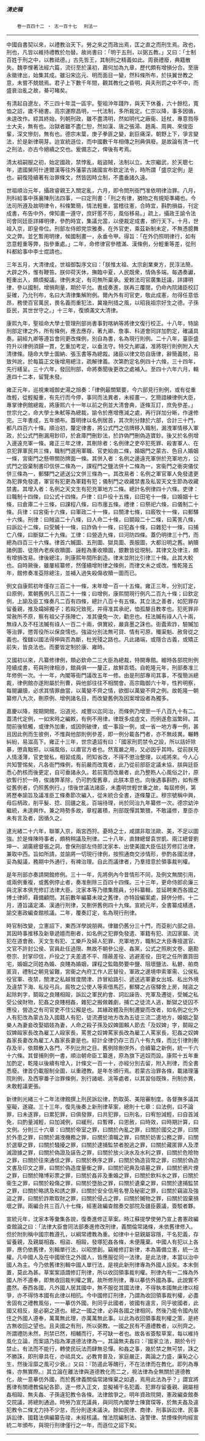 

##### 清史稿

　　`卷一百四十二 ‧ 志一百十七`　
`刑法一`

* * *

中國自書契以來，以禮教治天下。勞之來之而政出焉，匡之直之而刑生焉。政也，刑也，凡皆以維持禮教於勿替。故尚書曰：「明于五刑，以弼五教。」又曰：「士制百姓于刑之中，以教祗德。」古先哲王，其制刑之精義如此。周衰禮廢，典籍散失。魏李悝著法經六篇，流衍至於漢初，蕭何加為九章，歷代頗有增損分合。至唐永徽律出，始集其成。雖沿宋迄元、明而面目一變，然科條所布，於扶翼世教之意，未嘗不兢兢焉。君子上下數千年間，觀其教化之昏明，與夫刑罰之中不中，而盛衰治亂之故，綦可睹矣。

有清起自遼左，不三四十年混一區宇。聖祖沖年踐阼，與天下休養，六十餘稔，寬恤之詔，歲不絕書。高宗運際昌明，一代法制，多所裁定。仁宗以降，事多因循，未遑改作。綜其終始，列朝刑政，雖不盡清明，然如明代之廠衞、廷杖，專意戮辱士大夫，無有也。治獄者雖不盡仁恕，然如漢、唐之張湯、趙禹、周興、來俊臣輩，深文慘刻，無有也。德宗末葉，庚子拳匪之變，創巨痛深，朝野上下，爭言變法，於是新律萌芽。迨宣統遜位，而中國數千年相傳之刑典俱廢。是故論有清一代之刑法，亦古今絕續之交也。爰備志之，俾後有考焉。

清太祖嗣服之初，始定國政，禁悖亂，戢盜賊，法制以立。太宗繼武，於天聰七年，遣國舅阿什達爾漢等往外藩蒙古諸國宣布欽定法令，時所謂「盛京定例」是也。嗣復陸續著有治罪條文，然皆因時立制，不盡垂諸久遠。

世祖順治元年，攝政睿親王入關定亂，六月，即令問刑衙門准依明律治罪。八月，刑科給事中孫襄陳刑法四事，一曰定刑書：「刑之有律，猶物之有規矩準繩也。今法司所遵及故明律令，科條繁簡，情法輕重，當稽往憲，合時宜，斟酌損益，刊定成書，布告中外，俾知畫一遵守，庶奸慝不形，風俗移易。」疏上，攝政王諭令法司會同廷臣詳繹明律，參酌時宜，集議允當，以便裁定成書，頒行天下。十月，世祖入京，即皇帝位。刑部左侍郎党崇雅奏，在外官吏，乘茲新制未定，不無憑臆舞文之弊。並乞暫用明律，候國制畫一，永垂令甲。得旨：「在外仍照明律行，如有恣意輕重等弊，指參重處。」二年，命修律官參稽滿、漢條例，分輕重等差，從刑科都給事中李士焜請也。

三年五月，大清律成，世祖御製序文曰：「朕惟太祖、太宗創業東方，民淳法簡，大辟之外，惟有鞭笞。朕仰荷天休，撫臨中夏，人民既衆，情偽多端。每遇奏讞，輕重出入，頗煩擬議。律例未定，有司無所稟承。爰敕法司官廣集廷議，詳譯明律，參以國制，增損劑量，期於平允。書成奏進，朕再三覆閱，仍命內院諸臣校訂妥確，乃允刊布，名曰大清律集解附例。爾內外有司官吏，敬此成憲，勿得任意低昂，務使百官萬民，畏名義而重犯法，冀幾刑措之風，以昭我祖宗好生之德。子孫臣民，其世世守之。」十三年，復頒滿文大清律。

康熙九年，聖祖命大學士管理刑部尚書事對喀納等將律文復行校正。十八年，特諭刑部定律之外，所有條例，應去應存，著九卿、詹事、科道會同詳加酌定，確議具奏。嗣經九卿等遵旨會同更改條例，別自為書，名為現行則例。二十八年，臺臣盛符升以律例須歸一貫，乞重加考定，以垂法守。特交九卿議，准將現行則例附入大清律條。隨命大學士圖納、張玉書等為總裁。諸臣以律文昉自唐律，辭簡義賅，易致舛訛，於每篇正文後增用總注，疏解律義。次第酌定名例四十六條，三十四年，先行繕呈。三十六年，發回刑部，命將奏聞後更改之處補入。至四十六年六月，輯進四十二本，留覽未發。

雍正元年，巡視東城御史湯之旭奏：「律例最關緊要，今六部見行則例，或有從重改輕，從輕擬重，有先行而今停，事同而法異者，未經畫一。乞簡諳練律例大臣，專掌律例館總裁，將康熙六十一年以前之例並大清會典，逐條互訂，庶免參差。」世宗允之，命大學士朱軾等為總裁，諭令於應增應減之處，再行詳加分晰，作速修完。三年書成，五年頒布。蓋明律以名例居首，其次則分隸於六部，合計三十門，都凡四百六十條。順治初，釐定律書，將公式門之信牌移入職制，漏洩軍情移入軍政，於公式門刪漏用鈔印，於倉庫門刪鈔法，於詐偽門刪偽造寶鈔。後又於名例增入邊遠充軍一條。雍正三年之律，其刪除者：名例律之吏卒犯死罪、殺害軍人、在京犯罪軍民共三條，職制門選用軍職、官吏給由二條，婚姻門之蒙古、色目人婚姻一條，宮衞門之懸帶關防牌面一條。其併入者：名例之邊遠充軍併於充軍地方，公式門之毀棄制書印信併二條為一，課程門之鹽法併十二條為一，宮衞門之衝突儀仗併三條為一，郵驛門之遞送公文併三條為一。其改易者：名例之軍官軍人免發遣更為犯罪免發遣，軍官有犯更為軍籍有犯；儀制門之收藏禁書及私習天文生節為收藏禁書。其增入者：名例之天文生有犯充軍地方二條。總計名例律四十六條。吏律：曰職制十四條，曰公式十四條。戶律：曰戶役十五條，曰田宅十一條，曰婚姻十七條，曰倉庫二十三條，曰課程八條，曰市廛五條。禮律：曰祭祀六條，曰儀制二十條。兵律：曰宮衞十六條，曰軍政二十一條，曰關津七條，曰廄牧十一條，曰郵驛十六條。刑律：曰賊盜二十八條，曰人命二十條，曰鬬毆二十二條，曰罵詈八條，曰訴訟十二條，曰受贓十一條，曰詐偽十一條，曰犯姦十條，曰雜犯十一條，曰捕亡八條，曰斷獄二十九條。工律：曰營造九條，曰河防四條。蓋仍明律三十門，而總為四百三十六條。律首六贓圖、五刑圖、獄具圖、喪服圖，大都沿明之舊。納贖諸例圖、徒限內老疾收贖圖、誣輕為重收贖圖，銀數皆從現制。其律文及律注，頗有增損改易。律後總注，則康熙年間所創造。律末並附比引律三十條。此其大較也。自時厥後，雖屢經纂修，然僅續增附律之條例，而律文未之或改。惟乾隆五年，館修奏准芟除總注，並補入過失殺傷收贖一圖而已。

例文自康熙初年僅存三百二十一條，末年增一百一十五條。雍正三年，分別訂定，曰原例，累朝舊例凡三百二十一條；曰增例，康熙間現行例凡二百九十條；曰欽定例，上諭及臣工條奏凡二百有四條，總計八百十有五條。其立法之善者，如犯罪存留養親，推及孀婦獨子；若毆兄致死，并得准其承祀，恤孤嫠且教孝也。犯死罪非常赦所不原，察有祖父子孫陣亡，准其優免一次，勸忠也。枉法贓有祿人八十兩，無祿人及不枉法贓有祿人一百二十兩，俱實絞，嚴貪墨之誅也。衙蠹索詐，驗贓加等治罪，懲胥役所以保良懦也。強盜分別法無可貸、情有可原，殲渠魁、赦脅從之義也。復讎以國法得伸與否為斷，杜兇殘之路也。凡此諸端，或隱合古義，或矯正前失，皆良法也。而要皆定制於康、雍時。

又國初以來，凡纂修律例，類必欽命二三大臣為總裁，特開專館。維時各部院則例陸續成書，苟與刑律相涉，館員俱一一釐正，故鮮乖牾。自乾隆元年，刑部奏准三年修例一次。十一年，內閣等衙門議改五年一修。由是刑部專司其事，不復簡派總裁，律例館亦遂附屬於刑曹，與他部往往不相關會。高宗臨御六十年，性矜明察，每閱讞牘，必求其情罪曲當，以萬變不齊之情，欲御以萬變不齊之例。故乾隆一朝纂修八九次，刪原例、增例諸名目，而改變舊例及因案增設者為獨多。

嘉慶以降，按期開館，沿道光、咸豐以迄同治，而條例乃增至一千八百九十有二。蓋清代定例，一如宋時之編敕，有例不用律，律既多成虛文，而例遂愈滋繁碎。其間前後牴觸，或律外加重，或因例破律，或一事設一例，或一省一地方專一例，甚且因此例而生彼例，不惟與他部則例參差，即一例分載各門者，亦不無歧異。輾轉糾紛，易滋高下。雍正十三年，世宗遺詔有曰：「國家刑罰禁令之設，所以詰奸除暴，懲貪黜邪，以端風俗，以肅官方者也。然寬嚴之用，又必因乎其時。從前朕見人情淺薄，官吏營私，相習成風，罔知省改，不得不懲治整理，以戒將來。今人心共知警惕矣，凡各衙門條例，有前嚴而改寬者，此乃從前部臣定議未協，朕與廷臣悉心酌核而後更定，自可垂諸永久。若前寬而改嚴者，此乃整飭人心風俗之計，原欲暫行於一時，俟諸弊革除，仍可酌復舊章，此朕本意也。向後遇事斟酌，如有應從舊例者，仍照舊例行。」惜後世議法諸臣，未盡明世輕世重之故，每屆修例，第將歷奉諭旨及議准臣工條奏節次編入，從未統合全書，逐條釐正。穆宗號稱中興，母后柄政，削平髮、捻、回疆之亂，百端待理，尚於同治九年纂修一次。德宗幼沖繼統，未遑興作。兼之時勢多故，章程叢積，刑部既憚其繁猥，不敢議修，羣臣亦未有言及者，因循久之。

逮光緒二十六年，聯軍入京，兩宮西狩。憂時之士，咸謂非取法歐、美，不足以圖強。於是條陳時事者，頗稍稍議及刑律。二十八年，直隸總督袁世凱、兩江總督劉坤一、湖廣總督張之洞，會保刑部左侍郎沈家本、出使美國大臣伍廷芳修訂法律，兼取中西。旨如所請，並諭將一切現行律例，按照通商交涉情形，參酌各國法律，妥為擬議，務期中外通行，有裨治理。自此而議律者，乃羣措意於領事裁判權。

是年刑部亦奏請開館修例。三十一年，先將例內今昔情形不同，及例文無關引用，或兩例重複，或舊例停止者，奏准刪除三百四十四條。三十三年，更命侍郎俞廉三與沈家本俱充修訂法律大臣。沈家本等乃徵集館員，分科纂輯，並延聘東西各國之博士律師，藉備顧問。其前數年編纂未竣之舊律，亦特設編案處，歸併分修。十二月，遵旨議定滿、漢通行刑律，又刪併舊例四十九條。宣統元年，全書纂成繕進，諭交憲政編查館核議。二年，覆奏訂定，名為現行刑律。

時官制改變，立憲詔下，東西洋學說朋興。律雖仍舊分三十門，而芟削六部之目。其因時事推移及新章遞嬗而刪者，如名例之犯罪免發遣、軍籍有犯、流囚家屬、流犯在道會赦、天文生有犯、工樂戶及婦人犯罪、充軍地方，職制之大臣專擅選官、文官不許封公侯、官員赴任過限、無故不朝參公座、姦黨，公式之照刷文卷、磨勘卷宗、封掌印信，戶役之丁夫差遣不平、隱蔽差役、逃避差役，田宅之任所置買田宅，婚姻之同姓為婚、良賤為婚姻，課程之監臨勢要中鹽、阻壞鹽法、私礬、舶商匿貨，禮制之朝見留難，宮衞之內府工作人匠替役，軍政之邊境申索軍需、公侯私役官軍、夜禁，關津之私越冒度關津、詐冒給路引、遞送逃軍妻女出城、私出外境及違禁下海、私役弓兵，廄牧之公使人等索借馬匹，郵驛之占宿驛舍上房，賊盜之起除刺字，鬬毆之良賤相毆，訴訟之軍民約會、詞訟誣告、充軍及遷徙，受贓之私受公侯財物，犯姦之良賤相姦，雜犯之搬做雜劇，捕亡之徒流人逃，斷獄之徒囚不應役，營造之有司官吏不住公廨是也。其緣政體及刑制遷變而改者，如名例之化外人有犯改為蒙古及入國籍人有犯，徒流遷徙地方改為五徒三流二遣地方，婚姻之娶樂人為妻妾改娶娼妓為妻，人命之殺子孫及奴婢圖賴人節去「及奴婢」字，鬬毆之奴婢毆家長改為雇工人毆家長，罵詈之奴婢罵家長改為雇工人罵家長，犯姦之奴婢姦家長妻改為雇工人姦家長妻是也。綜計全律仍存三百八十有九條，而比引律則刪存及半，依類散入各門，不列比附之目。舊例除刪併外，合續纂之新例，統一千六十六條。其督捕則例一書，順治朝命臣工纂進，原為旗下逃奴而設。康熙十五年重加酌定，乾隆以後續有增入，計條文一百一十，亦經分別去留，附入刑律，而全書悉廢。律首仍載服制全圖，以重禮教。是年冬頒行焉。若蒙古治罪各條，載諸理藩院則例，及西寧番子治罪條例，別行諸岷、洮等處者，以其習俗既殊，刑制亦異，未敢輕議更張。

新律則光緒三十二年法律館撰上刑民訴訟律，酌取英、美陪審制度。各督撫多議其窒礙，遂寢。三十三年，復先後奏上新刑律草案，總則十七章：曰法例，曰不論罪，曰未遂罪，曰累犯罪，曰俱發罪，曰共犯罪，曰刑名，曰宥恕減輕，曰自首減免，曰酌量減輕，曰加減例，曰緩刑，曰暫釋，曰恩赦，曰時效，曰時期計算，曰文例。分則三十六章：曰關於帝室之罪，曰關於內亂之罪，曰關於國交之罪，曰關於外患之罪，曰關於漏洩機務之罪，曰關於瀆職之罪，曰關於妨害公務之罪，曰關於選舉之罪，曰關於騷擾之罪，曰關於逮捕監禁者脫逃之罪，曰關於藏匿罪人及湮滅證據之罪，曰關於偽證及誣告之罪，曰關於放火決水及水利之罪，曰關於危險物之罪，曰關於往來通信之罪，曰關於秩序之罪，曰關於偽造貨幣之罪，曰關於偽造文書及印文之罪，曰關於偽造度量衡之罪，曰關於祀典及墳墓之罪，曰關於鴉片煙之罪，曰關於賭博彩票之罪，曰關於姦非及重婚之罪，曰關於飲料水之罪，曰關於衞生之罪，曰關於殺傷之罪，曰關於墮胎之罪，曰關於遺棄之罪，曰關於逮捕監禁之罪，曰關於略誘及和誘之罪，曰關於安全信用名譽及秘密之罪，曰關於竊盜及強盜之罪，曰關於詐欺取財之罪，曰關於侵占之罪，曰關於贓物之罪，曰關於毀棄損壞之罪。兩編合共三百八十七條，經憲政編查館奏交部院及疆臣覈議，簽駁者夥。

宣統元年，沈家本等彙集各說，復奏進修正草案。時江蘇提學使勞乃宣上書憲政編查館論之曰：「法律大臣會同法部奏進修改刑律，義關倫常諸條，未依舊律修入。但於附則稱中國宗教遵孔，以綱常禮教為重。如律中十惡親屬容隱，干名犯義，存留養親，及親屬相姦、相盜、相毆，發塚犯姦各條，未便蔑棄。中國人有犯以上各罪，應仍依舊律，別輯單行法，以昭懲創。竊維修訂新律，本為籌備立憲，統一法權。凡中國人及在中國居住之外國人，皆應服從同一法律。是此法律，本當以治中國人為主。今乃依舊律別輯中國人單行法，是視此新刑律專為外國人設矣。本末倒置，莫此為甚。草案案語謂修訂刑律，所以收回領事裁判權。刑律內有一二條為外國人所不遵奉，即無收回裁判權之實。故所修刑律，專以摹仿外國為事。此說實不盡然。泰西各國，凡外國人居其國中，無不服從其國法律，不得執本國無此律以相爭，亦不得恃本國有此律以相抗。今中國修訂刑律，乃謂為收回領事裁判權，必盡舍固有之禮教風俗，一一摹仿外國。則同乎此國者，彼國有違言，同乎彼國者，此國又相反，是必窮之道也。總之一國之律，必與各國之律相同，然後乃能令國內居住之外國人遵奉，萬萬無此理，亦萬萬無此事。以此為收回領事裁判權之策，是終古無收回之望也。且夫國之有刑，所以弼教。一國之民有不遵禮教者，以刑齊之。所謂禮防未然，刑禁已然，相輔而行，不可缺一者也。故各省簽駁草案，每以維持風化立論，而案語乃指為渾道德法律為一。其論無夫姦曰：『國家立法，期於令行禁止。有法而不能行，轉使民玩法而肆無忌憚。和姦之事，幾於禁之無可禁，誅之不勝誅，即刑章具在，亦祗具文。必教育普及，家庭嚴正，輿論之力盛，廉恥之心生，然後淫靡之風可少衰。』又曰：『防遏此等醜行，不在法律而在教化。即列為專條，亦無實際。』其立論在離法律與道德教化而二之，視法律為全無關於道德教化，故一意摹仿外國，而於舊律義關倫常諸條棄之如遺，焉用此法為乎？」謂宜將舊律有關禮教倫紀各節，逐一修入正文，並擬補干名犯義、犯罪存留養親、親屬相姦相毆、無夫姦、子孫違犯教令各條。法律館爭之。明年資政院開，憲政編查館奏交院議，將總則通過。時勞乃宣充議員，與同院內閣學士陳寶琛等，於無夫姦及違犯教令二條尤力持不少怠，而分則遂未議決。餘如民律、商律、刑事訴訟律、民事訴訟律、國籍法俱編纂告竣，未經核議。惟法院編制法、違警律、禁煙條例均經宣統二年頒布，與現行刑律僅行之一年，而遜位之詔下矣。

* * *

